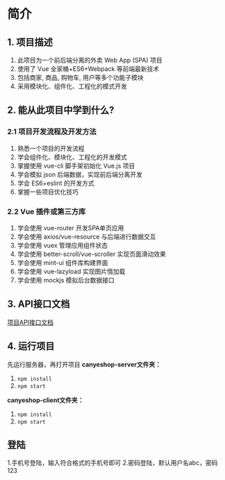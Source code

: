 # 简介

## 1. 项目描述

1. 此项目为一个前后端分离的外卖 Web App (SPA) 项目
2. 使用了 Vue 全家桶+ES6+Webpack 等前端最新技术 
3. 包括商家, 商品, 购物车, 用户等多个功能子模块 
4. 采用模块化、组件化、工程化的模式开发 

## 2. 能从此项目中学到什么? 

### 2.1 项目开发流程及开发方法 

1. 熟悉一个项目的开发流程
2. 学会组件化、模块化、工程化的开发模式 
3. 掌握使用 vue-cli 脚手架初始化 Vue.js 项目
4. 学会模拟 json 后端数据，实现前后端分离开发 
5. 学会 ES6+eslint 的开发方式 
6. 掌握一些项目优化技巧

### 2.2 Vue 插件或第三方库

1. 学会使用 vue-router 开发SPA单页应用 
2. 学会使用 axios/vue-resource 与后端进行数据交互
3. 学会使用 vuex 管理应用组件状态
4. 学会使用 better-scroll/vue-scroller 实现页面滑动效果
5. 学会使用 mint-ui 组件库构建界面
6. 学会使用 vue-lazyload 实现图片惰加载
7. 学会使用 mockjs 模拟后台数据接口  

## 3. API接口文档

[项目API接口文档](https://github.com/git-canye/foodshop/blob/master/canye-server/API.md)

## 4. 运行项目

先运行服务器，再打开项目
**canyeshop-server文件夹：**

1. `npm install`
2. `npm start`

**canyeshop-client文件夹：**

1. `npm install`
2. `npm start`

## 登陆
1.手机号登陆，输入符合格式的手机号即可
2.密码登陆，默认用户名abc，密码123
